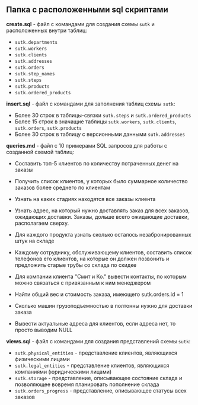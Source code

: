 ## Папка с расположенными sql скриптами

__create.sql__ - файл с командами для создания схемы `sutk` и расположенных внутри таблиц:
  - `sutk.departments`
  - `sutk.workers`
  - `sutk.clients`
  - `sutk.addresses`
  - `sutk.orders`
  - `sutk.step_names`
  - `sutk.steps`
  - `sutk.products`
  - `sutk.ordered_products`

__insert.sql__ - файл с командами для заполнения таблиц схемы `sutk`:
  - Более 30 строк в таблицы-связки `sutk.steps` и `sutk.ordered_products`
  - Более 15 строк в значащие таблицы `sutk.workers`, `sutk.clients`, `sutk.orders`, `sutk.products`
  - Более 30 строк в таблицу с версионными данными `sutk.addresses`

__queries.md__ - файл с 10 примерами SQL запросов для работы с созданной схемой таблиц:

-  Составить топ-5 клиентов по количеству потраченных денег на заказы

- Получить список клиентов, у которых было суммарное количество заказов более среднего по клиентам

- Узнать на каких стадиях находятся все заказы клиента

- Узнать адрес, на который нужно доставлять заказ для всех заказов, ожидающих доставки. Заказы, дольше всего ожидающие доставки, располагаем сверху.

- Для каждого продукта узнать сколько осталось незабронированных штук на складе

- Каждому сотруднику, обслуживающему клиентов, составить список телефонов его клиентов, на которые он должен позвонить и предложить старые трубы со склада по скидке

- Для компании клиента "Смит и Ко." вывести контакты, по которым можно связаться с привязанным к ним менеджером

- Найти общий вес и стоимость заказа, имеющего sutk.orders.id = 1

- Сколько машин грузоподъемностью в полтонны нужно для доставки заказа

- Вывести актуальные адреса для клиентов, если адреса нет, то просто выводим NULL

__views.sql__ - файл с командами для создания представлений схемы `sutk`:

- `sutk.physical_entities` - представление клиентов, являющихся физическими лицами
- `sutk.legal_entities` - представление клиентов, являющихся компаниями (юридическими лицами)
- `sutk.storage` - представление, описывающее состояние склада и позволяющее вовремя планировать пополнение склада
- `sutk.orders_progress` - представление, описывающее статусы всех заказов